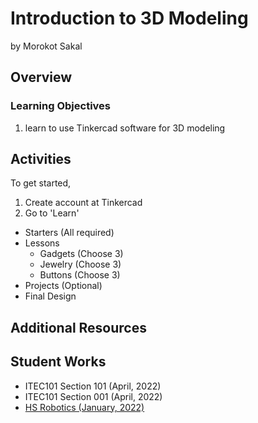 # Introduction to 3D Modeling
by Morokot Sakal

## Overview

### Learning Objectives
1. learn to use Tinkercad software for 3D modeling

## Activities
To get started, 
1. Create account at Tinkercad
2. Go to 'Learn'

- Starters (All required)
- Lessons
  - Gadgets (Choose 3)
  - Jewelry (Choose 3)
  - Buttons (Choose 3)
- Projects (Optional)
- Final Design

## Additional Resources

## Student Works
- ITEC101 Section 101 (April, 2022)
- ITEC101 Section 001 (April, 2022)
- [HS Robotics (January, 2022)](./202201-HSRobotics/README.md)

